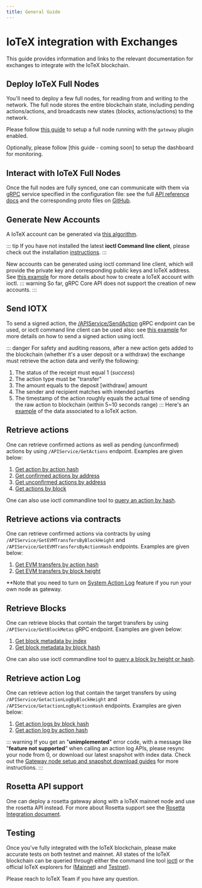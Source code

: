 ```yaml
---
title: General Guide
---
```


# IoTeX integration with Exchanges

This guide provides information and links to the relevant documentation for exchanges to integrate with the IoTeX blockchain.

## Deploy IoTeX Full Nodes

You'll need to deploy a few full nodes, for reading from and writing to the network. The full node stores the entire blockchain state, including pending actions/actions, and broadcasts new states (blocks, actions/actions) to the network.

Please follow [this guide](https://github.com/iotexproject/iotex-bootstrap#iotex-delegate-manual) to setup a full node running with the `gateway` plugin enabled.

Optionally, please follow [this guide - coming soon] to setup the dashboard for monitoring.

## Interact with IoTeX Full Nodes

Once the full nodes are fully synced, one can communicate with them via [gRPC](https://grpc.io) service specified in the configuration file: see the full [API reference docs](../core-api/api) and the corresponding proto files on [GitHub](https://github.com/iotexproject/iotex-proto).

## Generate New Accounts

A IoTeX account can be generated via [this algorithm](https://github.com/iotexproject/iotex-address/blob/master/README.md).

::: tip
If you have not installed the latest **ioctl Command line client**, please check out the installation [instructions](../ioctl/install).
:::

New accounts can be generated using ioctl command line client, which will provide the private key and corresponding public keys and IoTeX address. See [this example](../get-started/ioctl-create-account) for more details about how to create a IoTeX account with ioctl.
::: warning
So far, gRPC Core API does not support the creation of new accounts.
:::

## Send IOTX

To send a signed action, the [/APIService/SendAction](/developer/core-api/api.md#sendaction) gRPC endpoint can be used, or ioctl command line client can be used also: see [this example](/developer/get-started/ioctl-send-transfer) for more details on how to send a signed action using ioctl.

::: danger
For safety and auditing reasons, after a new action gets added to the blockchain (whether it's a user deposit or a withdraw) the exchange must retrieve the action data and verify the following:

1. The status of the receipt must equal 1 (_success_)
2. The action type must be "transfer"
3. The amount equals to the deposit [withdraw] amount
4. The sender and recipient matches with intended parties
5. The timestamp of the action roughly equals the actual time of sending the raw action to blockchain (within 5~10 seconds range)
   :::
   Here's an [example](https://iotexscan.io/action/355bd7b93dadc18c2d2689cd400272d28ad28df8e6a1555086233c4b619adfee) of the data associated to a IoTeX action.

## Retrieve actions

One can retrieve confirmed actions as well as pending (unconfirmed) actions by using `/APIService/GetActions` endpoint. Examples are given below:

1. [Get action by action hash](/developer/core-api/api.md#getactionbyhash)
2. [Get confirmed actions by address](/developer/core-api/api.md#getunconfirmedactionsbyaddress)
3. [Get unconfirmed actions by address](/developer/core-api/api.md#getunconfirmedactionsbyaddress)
4. [Get actions by block](/developer/core-api/api.md#getactionsbyblock)

One can also use ioctl commandline tool to [query an action by hash](/developer/ioctl/action.md#query-action).

## Retrieve actions via contracts

One can retrieve confirmed actions via contracts by using `/APIService/GetEVMTransfersByBlockHeight` and `/APIService/GetEVMTransfersByActionHash` endpoints. Examples are given below:

1. [Get EVM transfers by action hash](/developer/core-api/api.md#getevmtransfersbyactionhash)
2. [Get EVM transfers by block height](/developer/core-api/api.md#getevmtransfersbyblockheight)

\*\*Note that you need to turn on [System Action Log](../README.md#gateway) feature if you run your own node as gateway.

## Retrieve Blocks

One can retrieve blocks that contain the target transfers by using `/APIService/GetBlockMetas` gRPC endpoint. Examples are given below:

1. [Get block metadata by index](/developer/core-api/api.md#getblockmetasbyindex)
2. [Get block metadata by block hash](/developer/core-api/api.md#getblockmetasbyhash)

One can also use ioctl commandline tool to [query a block by height or hash](https://docs.iotex.io/#query-block).

## Retrieve action Log

One can retrieve action log that contain the target transfers by using `/APIService/GetactionLogByBlockHeight` and `/APIService/GetactionLogByActionHash` endpoints. Examples are given below:

1. [Get action logs by block hash](/developer/core-api/api.md#getactionlogbyblockheight)
2. [Get action log by action hash](/developer/core-api/api.md#getactionlogbyactionhash)

::: warning
If you get an "**unimplemented**" error code, with a message like "**feature not supported**" when calling an action log APIs, please resync your node from 0, or download our latest snapshot with index data. Check out the [Gateway node setup and snapshot download guides](https://github.com/iotexproject/iotex-bootstrap#mainnet) for more instructions.
:::

## Rosetta API support

One can deploy a rosetta gateway along with a IoTeX mainnet node and use the rosetta API instead. For more about Rosetta support see the [Rosetta Integration document](rosetta).

## Testing

Once you've fully integrated with the IoTeX blockchain, please make accurate tests on both testnet and mainnet. All states of the IoTeX blockchain can be queried through either the command line tool [ioctl](/developer/get-started/ioctl-install) or the official IoTeX explorers for ([Mainnet](https://iotexscan.io)ì and [Testnet](https://testnet.iotexscan.io)).

Please reach to IoTeX Team if you have any question.
